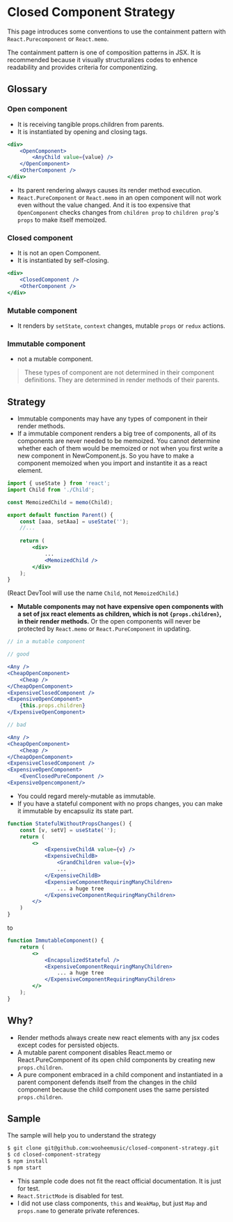 # **Closed Component Strategy**

 This page introduces some conventions to use the containment pattern with `React.Purecomponent` or `React.memo`.

  The containment pattern is one of composition patterns in JSX. It is recommended because it visually structuralizes codes to enhence readability and provides criteria for componentizing.

## **Glossary**

### **Open component**
- It is receiving tangible props.children from parents.
- It is instantiated by opening and closing tags. 
```jsx
<div>
    <OpenComponent>
        <AnyChild value={value} />
    </OpenComponent>
    <OtherComponent />
</div>
```
- Its parent rendering always causes its render method execution.
- `React.PureComponent` or `React.memo` in an open component will not work even without the value changed. And it is too expensive that `OpenComponent` checks changes from `children prop` to `children prop`'s `props` to make itself memoized.

### **Closed component**
- It is not an open Component.
- It is instantiated by self-closing.
```jsx
<div>
    <ClosedComponent />
    <OtherComponent />
</div>
```

### **Mutable component**
- It renders by `setState`, `context` changes, mutable `props` or `redux` actions.

### **Immutable component**
- not a mutable component. 

>These types of component are not determined in their component definitions. They are determined in render methods of their parents.

## **Strategy**

- Immutable components may have any types of component in their render methods. 
- If a immutable component renders a big tree of components, all of its components are never needed to be memoized. You cannot determine whether each of them would be memoized or not when you first write a new component in NewComponent.js. So you have to make a component memoized when you import and instantite it as a react element.
```jsx
import { useState } from 'react';
import Child from './Child';

const MemoizedChild = memo(Child);

export default function Parent() {
    const [aaa, setAaa] = useState('');
    //...
    
    return (
        <div>
            ...
            <MemoizedChild />
        </div>
    );
}

```
(React DevTool will use the name `Child`, not `MemoizedChild`.)
- **Mutable components may not have expensive open components with a set of jsx react elements as children, which is not `{props.children}`, in their render methods.** Or the open components will never be protected by `React.memo` or `React.PureComponent` in updating. 
```jsx
// in a mutable component

// good

<Any />
<CheapOpenComponent>
    <Cheap />
</CheapOpenComponent>
<ExpensiveClosedComponent />
<ExpensiveOpenComponent>
    {this.props.children}
</ExpensiveOpenComponent>

// bad

<Any />
<CheapOpenComponent>
    <Cheap />
</CheapOpenComponent>
<ExpensiveClosedComponent />
<ExpensiveOpenComponent>
    <EvenClosedPureComponent />
<ExpensiveOpencomponent/>
```
- You could regard merely-mutable as immutable.
- If you have a stateful component with no props changes, you can make it immutable by encapsuliz its state part.
```jsx
function StatefulWithoutPropsChanges() {
    const [v, setV] = useState('');
    return (
        <>
            <ExpensiveChildA value={v} />
            <ExpensiveChildB>
                <GrandChildren value={v}>
                ... 
            </ExpensiveChildB>
            <ExpensiveComponentRequiringManyChildren>
                ... a huge tree
            </ExpensiveComponentRequiringManyChildren>
        </>
    )
}
```
to
```jsx
function ImmutableComponent() {
    return (
        <>
            <EncapsulizedStateful />
            <ExpensiveComponentRequiringManyChildren>
                ... a huge tree
            </ExpensiveComponentRequiringManyChildren>
        </>
    );
}
```

## **Why?**

- Render methods always create new react elements with any jsx codes except codes for persisted objects.
- A mutable parent component disables React.memo or React.PureComponent of its open child components by creating new `props.children`.
- A pure component embraced in a child component and instantiated in a parent component defends itself from the changes in the child component because the child component uses the same persisted `props.children`.

## **Sample**

The sample will help you to understand the strategy
```bash
$ git clone git@github.com:wooheemusic/closed-component-strategy.git
$ cd closed-component-strategy
$ npm install
$ npm start
``` 
- This sample code does not fit the react official documentation. It is just for test.
- `React.StrictMode` is disabled for test.
- I did not use class components, `this` and `WeakMap`, but just `Map` and `props.name` to generate private references.
